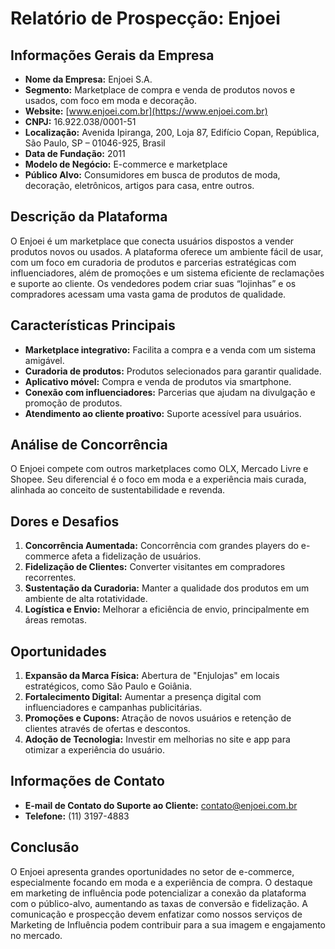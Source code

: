 # Relatório de Prospecção: Enjoei

## Informações Gerais da Empresa
- **Nome da Empresa:** Enjoei S.A.
- **Segmento:** Marketplace de compra e venda de produtos novos e usados, com foco em moda e decoração.
- **Website:** [www.enjoei.com.br](https://www.enjoei.com.br)
- **CNPJ:** 16.922.038/0001-51
- **Localização:** Avenida Ipiranga, 200, Loja 87, Edifício Copan, República, São Paulo, SP – 01046-925, Brasil
- **Data de Fundação:** 2011
- **Modelo de Negócio:** E-commerce e marketplace
- **Público Alvo:** Consumidores em busca de produtos de moda, decoração, eletrônicos, artigos para casa, entre outros.

## Descrição da Plataforma
O Enjoei é um marketplace que conecta usuários dispostos a vender produtos novos ou usados. A plataforma oferece um ambiente fácil de usar, com um foco em curadoria de produtos e parcerias estratégicas com influenciadores, além de promoções e um sistema eficiente de reclamações e suporte ao cliente. Os vendedores podem criar suas “lojinhas” e os compradores acessam uma vasta gama de produtos de qualidade.

## Características Principais
- **Marketplace integrativo:** Facilita a compra e a venda com um sistema amigável.
- **Curadoria de produtos:** Produtos selecionados para garantir qualidade.
- **Aplicativo móvel:** Compra e venda de produtos via smartphone.
- **Conexão com influenciadores:** Parcerias que ajudam na divulgação e promoção de produtos.
- **Atendimento ao cliente proativo:** Suporte acessível para usuários.

## Análise de Concorrência
O Enjoei compete com outros marketplaces como OLX, Mercado Livre e Shopee. Seu diferencial é o foco em moda e a experiência mais curada, alinhada ao conceito de sustentabilidade e revenda.

## Dores e Desafios
1. **Concorrência Aumentada:** Concorrência com grandes players do e-commerce afeta a fidelização de usuários.
2. **Fidelização de Clientes:** Converter visitantes em compradores recorrentes.
3. **Sustentação da Curadoria:** Manter a qualidade dos produtos em um ambiente de alta rotatividade.
4. **Logística e Envio:** Melhorar a eficiência de envio, principalmente em áreas remotas.

## Oportunidades
1. **Expansão da Marca Física:** Abertura de "Enjulojas" em locais estratégicos, como São Paulo e Goiânia.
2. **Fortalecimento Digital:** Aumentar a presença digital com influenciadores e campanhas publicitárias.
3. **Promoções e Cupons:** Atração de novos usuários e retenção de clientes através de ofertas e descontos.
4. **Adoção de Tecnologia:** Investir em melhorias no site e app para otimizar a experiência do usuário.

## Informações de Contato
- **E-mail de Contato do Suporte ao Cliente:** [contato@enjoei.com.br](mailto:contato@enjoei.com.br)
- **Telefone:** (11) 3197-4883

## Conclusão
O Enjoei apresenta grandes oportunidades no setor de e-commerce, especialmente focando em moda e a experiência de compra. O destaque em marketing de influência pode potencializar a conexão da plataforma com o público-alvo, aumentando as taxas de conversão e fidelização. A comunicação e prospecção devem enfatizar como nossos serviços de Marketing de Influência podem contribuir para a sua imagem e engajamento no mercado.